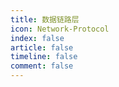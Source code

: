 ```yaml
---
title: 数据链路层
icon: Network-Protocol
index: false
article: false
timeline: false
comment: false
---
```


<div class="catalog-display-container">
  <Catalog hideHeading />
</div>
